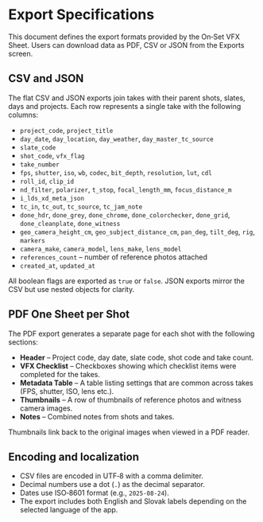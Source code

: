 # Export Specifications

This document defines the export formats provided by the On‑Set VFX Sheet. Users can download data as PDF, CSV or JSON from the Exports screen.

## CSV and JSON

The flat CSV and JSON exports join takes with their parent shots, slates, days and projects. Each row represents a single take with the following columns:

- `project_code`, `project_title`
- `day_date`, `day_location`, `day_weather`, `day_master_tc_source`
- `slate_code`
- `shot_code`, `vfx_flag`
- `take_number`
- `fps`, `shutter`, `iso`, `wb`, `codec`, `bit_depth`, `resolution`, `lut`, `cdl`
- `roll_id`, `clip_id`
- `nd_filter`, `polarizer`, `t_stop`, `focal_length_mm`, `focus_distance_m`
- `i_lds_xd_meta_json`
- `tc_in`, `tc_out`, `tc_source`, `tc_jam_note`
- `done_hdr`, `done_grey`, `done_chrome`, `done_colorchecker`, `done_grid`, `done_cleanplate`, `done_witness`
- `geo_camera_height_cm`, `geo_subject_distance_cm`, `pan_deg`, `tilt_deg`, `rig`, `markers`
- `camera_make`, `camera_model`, `lens_make`, `lens_model`
- `references_count` – number of reference photos attached
- `created_at`, `updated_at`

All boolean flags are exported as `true` or `false`. JSON exports mirror the CSV but use nested objects for clarity.

## PDF One Sheet per Shot

The PDF export generates a separate page for each shot with the following sections:

- **Header** – Project code, day date, slate code, shot code and take count.
- **VFX Checklist** – Checkboxes showing which checklist items were completed for the takes.
- **Metadata Table** – A table listing settings that are common across takes (FPS, shutter, ISO, lens etc.).
- **Thumbnails** – A row of thumbnails of reference photos and witness camera images.
- **Notes** – Combined notes from shots and takes.

Thumbnails link back to the original images when viewed in a PDF reader.

## Encoding and localization

- CSV files are encoded in UTF‑8 with a comma delimiter.
- Decimal numbers use a dot (`.`) as the decimal separator.
- Dates use ISO‑8601 format (e.g., `2025-08-24`).
- The export includes both English and Slovak labels depending on the selected language of the app.
